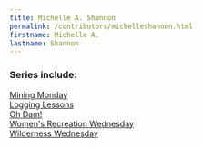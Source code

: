 ```yaml
---
title: Michelle A. Shannon
permalink: /contributors/michelleshannon.html
firstname: Michelle A.
lastname: Shannon
---
```


### Series include: 
<a href="https://harvester.lib.uidaho.edu/series/miningmonday.html">Mining Monday</a><br>
<a href="https://harvester.lib.uidaho.edu/series/logginglessons.html">Logging Lessons</a><br>
<a href="https://harvester.lib.uidaho.edu/series/ohdam.html">Oh Dam!</a><br> 
<a href="https://harvester.lib.uidaho.edu/series/womensrec.html">Women's Recreation Wednesday</a><br>
<a href="https://harvester.lib.uidaho.edu/series/wildernesswednesdays.html">Wilderness Wednesday</a><br>